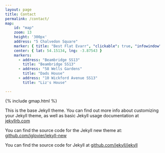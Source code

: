 ```yaml
---
layout: page
title: Contact
permalink: /contact/
map:
    id: "map"
    zoom: 13
    height: '300px'
    address: "5 Chalvedon Square"
    marker: { title: "Best Flat Evarr", "clickable": true, "infowindow": "<h1>Info on Flat</h1>" }
    center: { lat: 54.15134, lng: -3.87543 }
    markers:
      - address: "Beambridge SS13"
        title: "Beambridge SS13"
      - address: "58 Wells Gardens"
        title: "Dads House"
      - address: "10 Wickford Avenue SS13"
        title: "Liz's House"

---
```


{% include gmap.html %}

This is the base Jekyll theme. You can find out more info about customizing your Jekyll theme, as well as basic Jekyll usage documentation at [jekyllrb.com](http://jekyllrb.com/)

You can find the source code for the Jekyll new theme at: [github.com/jglovier/jekyll-new](https://github.com/jglovier/jekyll-new)

You can find the source code for Jekyll at [github.com/jekyll/jekyll](https://github.com/jekyll/jekyll)
